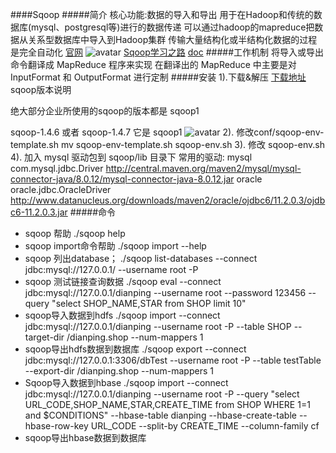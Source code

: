 ####Sqoop
#####简介
核心功能:数据的导入和导出
用于在Hadoop和传统的数据库(mysql、postgresql等)进行的数据传递
可以通过hadoop的mapreduce把数据从关系型数据库中导入到Hadoop集群
传输大量结构化或半结构化数据的过程是完全自动化
[官网](http://sqoop.apache.org/)
![avatar](https://images2018.cnblogs.com/blog/1228818/201804/1228818-20180412130640231-449939615.png)
[Sqoop学习之路](https://www.cnblogs.com/qingyunzong/p/8807252.html)
[doc](http://sqoop.apache.org/docs/1.4.7/SqoopUserGuide.html)
#####工作机制
将导入或导出命令翻译成 MapReduce 程序来实现 在翻译出的 MapReduce 中主要是对 InputFormat 和 OutputFormat 进行定制
#####安装
1).下载&解压
[下载地址](http://mirrors.hust.edu.cn/apache/)
sqoop版本说明

绝大部分企业所使用的sqoop的版本都是 sqoop1

sqoop-1.4.6 或者 sqoop-1.4.7 它是 sqoop1
![avatar](https://images2018.cnblogs.com/blog/1228818/201804/1228818-20180412131040413-312918279.png)
2). 修改conf/sqoop-env-template.sh
mv sqoop-env-template.sh sqoop-env.sh
3). 修改 sqoop-env.sh
4). 加入 mysql 驱动包到 sqoop/lib 目录下
常用的驱动:
    mysql 
        com.mysql.jdbc.Driver 
        http://central.maven.org/maven2/mysql/mysql-connector-java/8.0.12/mysql-connector-java-8.0.12.jar
    oracle
        oracle.jdbc.OracleDriver
        http://www.datanucleus.org/downloads/maven2/oracle/ojdbc6/11.2.0.3/ojdbc6-11.2.0.3.jar
#####命令
* sqoop 帮助
./sqoop help
* sqoop import命令帮助
./sqoop import --help
* sqoop 列出database；
./sqoop list-databases --connect jdbc:mysql://127.0.0.1/ --username root -P
* sqoop 测试链接查询数据
./sqoop eval --connect jdbc:mysql://127.0.0.1/dianping --username root --password 123456 --query "select SHOP_NAME,STAR from SHOP limit 10"
* sqoop导入数据到hdfs
./sqoop import --connect jdbc:mysql://127.0.0.1/dianping --username root -P  --table SHOP --target-dir /dianping.shop --num-mappers 1
* sqoop导出hdfs数据到数据库
./sqoop export --connect jdbc:mysql://127.0.0.1:3306/dbTest --username root -P --table testTable --export-dir /dianping.shop --num-mappers 1
* Sqoop导入数据到hbase
./sqoop import --connect jdbc:mysql://127.0.0.1/dianping --username root -P  --query "select URL_CODE,SHOP_NAME,STAR,CREATE_TIME from SHOP WHERE 1=1 and \$CONDITIONS" --hbase-table dianping --hbase-create-table --hbase-row-key URL_CODE --split-by CREATE_TIME --column-family cf
* sqoop导出hbase数据到数据库